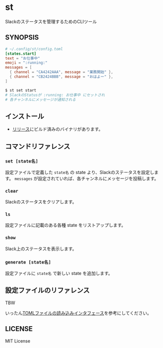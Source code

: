 # st

Slackのステータスを管理するためのCLIツール

## SYNOPSIS

```toml
# ~/.config/st/config.toml
[states.start]
text = "お仕事中"
emoji = ":running:"
messages = [
  { channel = "CA4242AAA", message = "業務開始" },
  { channel = "CB2424BBB", message = "おはよー" },
]
```

```bash
$ st set start
# SlackのStatusが :running: お仕事中 にセットされ
# 各チャンネルにメッセージが通知される
```

## インストール

- [リリース](https://github.com/mactkg/st/releases)にビルド済みのバイナリがあります。

## コマンドリファレンス
### `set [state名]`

設定ファイルで定義した `state名` の state より、Slackのステータスを設定します。 `messages` が設定されていれば、各チャンネルにメッセージを投稿します。

### `clear`

Slackのステータスをクリアします。

### `ls`

設定ファイルに記載のある各種 state をリストアップします。

### `show`

Slack上のステータスを表示します。

### `generate [state名]`

設定ファイルに `state名` で新しい state を追加します。

## 設定ファイルのリファレンス

TBW

いったん[TOMLファイルの読み込みインタフェース](https://github.com/mactkg/st/blob/d88cf0834919766b81cd887fc0af04503b22b451/toml.ts#L5-L18)を参考にしてください。

## LICENSE

MIT License